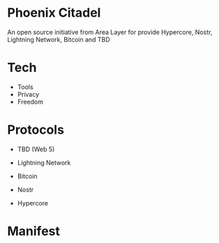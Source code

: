 # Phoenix Citadel

An open source initiative from Area Layer for provide Hypercore, Nostr, Lightning Network, Bitcoin and TBD

# Tech 

- Tools
- Privacy
- Freedom

# Protocols 

- TBD (Web 5) 

- Lightning Network 

- Bitcoin 

- Nostr 

- Hypercore 

# Manifest 

